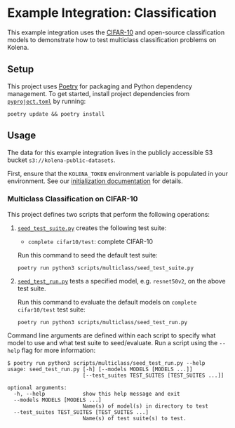 # Example Integration: Classification

This example integration uses the [CIFAR-10](https://www.cs.toronto.edu/~kriz/cifar.html) and open-source
classification models to demonstrate how to test multiclass classification problems on Kolena.

## Setup

This project uses [Poetry](https://python-poetry.org/) for packaging and Python dependency management. To get started,
install project dependencies from [`pyproject.toml`](./pyproject.toml) by running:

```shell
poetry update && poetry install
```

## Usage

The data for this example integration lives in the publicly accessible S3 bucket `s3://kolena-public-datasets`.

First, ensure that the `KOLENA_TOKEN` environment variable is populated in your environment. See our
[initialization documentation](https://docs.kolena.io/installing-kolena/#initialization) for details.

### Multiclass Classification on CIFAR-10

This project defines two scripts that perform the following operations:

1. [`seed_test_suite.py`](scripts/multiclass/seed_test_suite.py) creates the following test suite:

    - `complete cifar10/test`: complete CIFAR-10

    Run this command to seed the default test suite:
    ```shell
    poetry run python3 scripts/multiclass/seed_test_suite.py
    ```

2. [`seed_test_run.py`](scripts/multiclass/seed_test_run.py) tests a specified model, e.g. `resnet50v2`, on the above test suite.

    Run this command to evaluate the default models on `complete cifar10/test` test suite:
    ```shell
    poetry run python3 scripts/multiclass/seed_test_run.py
    ```

Command line arguments are defined within each script to specify what model to use and what test suite to seed/evaluate.
Run a script using the `--help` flag for more information:

```shell
$ poetry run python3 scripts/multiclass/seed_test_run.py --help
usage: seed_test_run.py [-h] [--models MODELS [MODELS ...]]
                        [--test_suites TEST_SUITES [TEST_SUITES ...]]

optional arguments:
  -h, --help            show this help message and exit
  --models MODELS [MODELS ...]
                        Name(s) of model(s) in directory to test
  --test_suites TEST_SUITES [TEST_SUITES ...]
                        Name(s) of test suite(s) to test.
```
